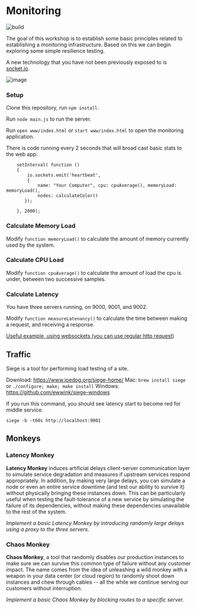 # Monitoring

![build](https://travis-ci.org/CSC-DevOps/Monitoring.svg?branch=master)

The goal of this workshop is to establish some basic principles related to establishing a monitoring infrastructure.  Based on this we can begin exploring some simple resilience testing.

A new technology that you have not been previously exposed to is [socket.io](http://socket.io/).

![image](https://cloud.githubusercontent.com/assets/742934/11117882/77a18fcc-890b-11e5-831a-87c4363d77e6.png)

### Setup

Clone this repository, run `npm install`.

Run `node main.js` to run the server.

Run `open www/index.html` or `start www/index.html` to open the monitoring application. 

There is code running every 2 seconds that will broad cast basic stats to the web app:

		setInterval( function () 
		{
			io.sockets.emit('heartbeat', 
			{ 
		        name: "Your Computer", cpu: cpuAverage(), memoryLoad: memoryLoad(),
		        nodes: calculateColor()
		   });
		
		}, 2000);

### Calculate Memory Load

Modify `function memoryLoad()` to calculate the amount of memory currently used by the system.

### Calculate CPU Load

Modify `function cpuAverage()` to calculate the amount of load the cpu is under, between two successive samples.

### Calculate Latency

You have three servers running, on 9000, 9001, and 9002.

Modify `function measureLatenancy()` to calculate the time between making a request, and receiving a response.

[Useful example, using websockets (you can use regular http request)](http://stackoverflow.com/questions/4071258/how-can-i-find-the-response-time-latency-of-a-client-in-nodejs-with-sockets-s)

## Traffic

Siege is a tool for performing load testing of a site.

Download: https://www.joedog.org/siege-home/
Mac: `brew install siege` or `./configure; make; make install`
Windows: https://github.com/ewwink/siege-windows

If you run this command, you should see latency start to become red for middle service.
```
siege -b -t60s http://localhost:9001
```

## Monkeys

### Latency Monkey

**Latency Monkey** induces artificial delays client-server communication layer to simulate service degradation and measures if upstream services respond appropriately. In addition, by making very large delays, you can simulate a node or even an entire service downtime (and test our ability to survive it) without physically bringing these instances down. This can be particularly useful when testing the fault-tolerance of a new service by simulating the failure of its dependencies, without making these dependencies unavailable to the rest of the system.

*Implement a basic Latency Monkey by introducing randomly large delays using a proxy to the three servers.*

### Chaos Monkey

**Chaos Monkey**, a tool that randomly disables our production instances to make sure we can survive this common type of failure without any customer impact. The name comes from the idea of unleashing a wild monkey with a weapon in your data center (or cloud region) to randomly shoot down instances and chew through cables -- all the while we continue serving our customers without interruption.

*Implement a basic Chaos Monkey by blocking routes to a specific server.*
